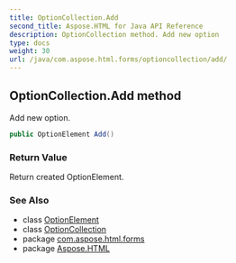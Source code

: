 ```yaml
---
title: OptionCollection.Add
second_title: Aspose.HTML for Java API Reference
description: OptionCollection method. Add new option
type: docs
weight: 30
url: /java/com.aspose.html.forms/optioncollection/add/
---
```

## OptionCollection.Add method

Add new option.

```java
public OptionElement Add()
```

### Return Value

Return created OptionElement.

### See Also

* class [OptionElement](../../optionelement/)
* class [OptionCollection](../)
* package [com.aspose.html.forms](../../../com.aspose.html.forms/)
* package [Aspose.HTML](../../../)
